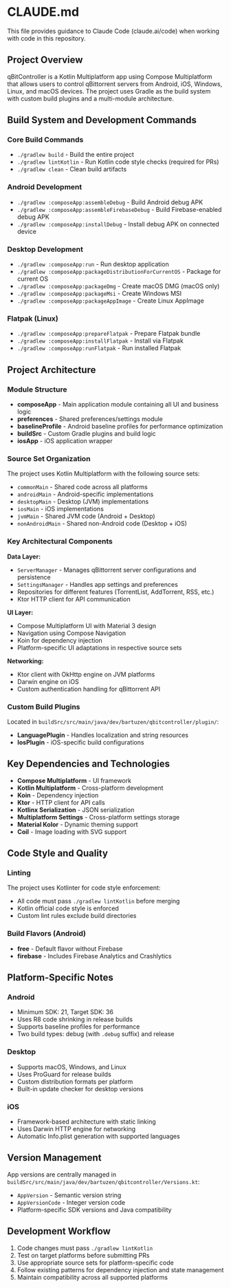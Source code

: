 # CLAUDE.md

This file provides guidance to Claude Code (claude.ai/code) when working with code in this repository.

## Project Overview

qBitController is a Kotlin Multiplatform app using Compose Multiplatform that allows users to control qBittorrent servers from Android, iOS, Windows, Linux, and macOS devices. The project uses Gradle as the build system with custom build plugins and a multi-module architecture.

## Build System and Development Commands

### Core Build Commands
- `./gradlew build` - Build the entire project
- `./gradlew lintKotlin` - Run Kotlin code style checks (required for PRs)
- `./gradlew clean` - Clean build artifacts

### Android Development
- `./gradlew :composeApp:assembleDebug` - Build Android debug APK
- `./gradlew :composeApp:assembleFirebaseDebug` - Build Firebase-enabled debug APK
- `./gradlew :composeApp:installDebug` - Install debug APK on connected device

### Desktop Development
- `./gradlew :composeApp:run` - Run desktop application
- `./gradlew :composeApp:packageDistributionForCurrentOS` - Package for current OS
- `./gradlew :composeApp:packageDmg` - Create macOS DMG (macOS only)
- `./gradlew :composeApp:packageMsi` - Create Windows MSI
- `./gradlew :composeApp:packageAppImage` - Create Linux AppImage

### Flatpak (Linux)
- `./gradlew :composeApp:prepareFlatpak` - Prepare Flatpak bundle
- `./gradlew :composeApp:installFlatpak` - Install via Flatpak
- `./gradlew :composeApp:runFlatpak` - Run installed Flatpak

## Project Architecture

### Module Structure
- **composeApp** - Main application module containing all UI and business logic
- **preferences** - Shared preferences/settings module
- **baselineProfile** - Android baseline profiles for performance optimization
- **buildSrc** - Custom Gradle plugins and build logic
- **iosApp** - iOS application wrapper

### Source Set Organization
The project uses Kotlin Multiplatform with the following source sets:

- `commonMain` - Shared code across all platforms
- `androidMain` - Android-specific implementations
- `desktopMain` - Desktop (JVM) implementations
- `iosMain` - iOS implementations
- `jvmMain` - Shared JVM code (Android + Desktop)
- `nonAndroidMain` - Shared non-Android code (Desktop + iOS)

### Key Architectural Components

**Data Layer:**
- `ServerManager` - Manages qBittorrent server configurations and persistence
- `SettingsManager` - Handles app settings and preferences
- Repositories for different features (TorrentList, AddTorrent, RSS, etc.)
- Ktor HTTP client for API communication

**UI Layer:**
- Compose Multiplatform UI with Material 3 design
- Navigation using Compose Navigation
- Koin for dependency injection
- Platform-specific UI adaptations in respective source sets

**Networking:**
- Ktor client with OkHttp engine on JVM platforms
- Darwin engine on iOS
- Custom authentication handling for qBittorrent API

### Custom Build Plugins
Located in `buildSrc/src/main/java/dev/bartuzen/qbitcontroller/plugin/`:
- **LanguagePlugin** - Handles localization and string resources
- **IosPlugin** - iOS-specific build configurations

## Key Dependencies and Technologies

- **Compose Multiplatform** - UI framework
- **Kotlin Multiplatform** - Cross-platform development
- **Koin** - Dependency injection
- **Ktor** - HTTP client for API calls
- **Kotlinx Serialization** - JSON serialization
- **Multiplatform Settings** - Cross-platform settings storage
- **Material Kolor** - Dynamic theming support
- **Coil** - Image loading with SVG support

## Code Style and Quality

### Linting
The project uses Kotlinter for code style enforcement:
- All code must pass `./gradlew lintKotlin` before merging
- Kotlin official code style is enforced
- Custom lint rules exclude build directories

### Build Flavors (Android)
- **free** - Default flavor without Firebase
- **firebase** - Includes Firebase Analytics and Crashlytics

## Platform-Specific Notes

### Android
- Minimum SDK: 21, Target SDK: 36
- Uses R8 code shrinking in release builds
- Supports baseline profiles for performance
- Two build types: debug (with `.debug` suffix) and release

### Desktop
- Supports macOS, Windows, and Linux
- Uses ProGuard for release builds
- Custom distribution formats per platform
- Built-in update checker for desktop versions

### iOS
- Framework-based architecture with static linking
- Uses Darwin HTTP engine for networking
- Automatic Info.plist generation with supported languages

## Version Management

App versions are centrally managed in `buildSrc/src/main/java/dev/bartuzen/qbitcontroller/Versions.kt`:
- `AppVersion` - Semantic version string
- `AppVersionCode` - Integer version code
- Platform-specific SDK versions and Java compatibility

## Development Workflow

1. Code changes must pass `./gradlew lintKotlin`
2. Test on target platforms before submitting PRs
3. Use appropriate source sets for platform-specific code
4. Follow existing patterns for dependency injection and state management
5. Maintain compatibility across all supported platforms